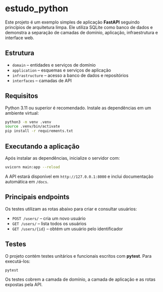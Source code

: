 # estudo_python

Este projeto é um exemplo simples de aplicação **FastAPI** seguindo princípios de arquitetura limpa.
Ele utiliza SQLite como banco de dados e demonstra a separação de camadas de domínio,
aplicação, infraestrutura e interface web.

## Estrutura
- `domain` – entidades e serviços de domínio
- `application` – esquemas e serviços de aplicação
- `infrastructure` – acesso a banco de dados e repositórios
- `interfaces` – camadas de API

## Requisitos
Python 3.11 ou superior é recomendado. Instale as dependências em um ambiente virtual:

```bash
python3 -m venv .venv
source .venv/bin/activate
pip install -r requirements.txt
```

## Executando a aplicação
Após instalar as dependências, inicialize o servidor com:

```bash
uvicorn main:app --reload
```

A API estará disponível em `http://127.0.0.1:8000` e inclui documentação automática em
`/docs`.

## Principais endpoints
Os testes utilizam as rotas abaixo para criar e consultar usuários:

- `POST /users/` – cria um novo usuário
- `GET /users/` – lista todos os usuários
- `GET /users/{id}` – obtém um usuário pelo identificador

## Testes
O projeto contém testes unitários e funcionais escritos com **pytest**. Para executá-los:

```bash
pytest
```

Os testes cobrem a camada de domínio, a camada de aplicação e as rotas expostas pela API.
